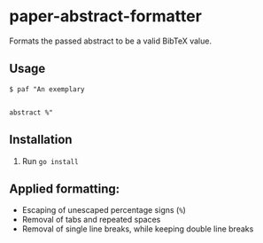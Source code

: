 # paper-abstract-formatter
Formats the passed abstract to be a valid BibTeX value.

## Usage
```shell
$ paf "An exemplary


abstract %"
```

## Installation
1. Run `go install`

## Applied formatting:
- Escaping of unescaped percentage signs (`%`)
- Removal of tabs and repeated spaces
- Removal of single line breaks, while keeping double line breaks